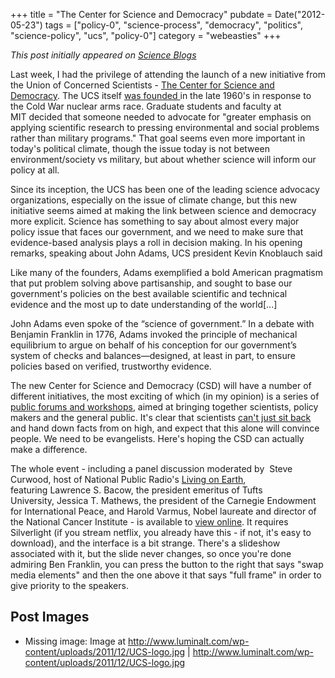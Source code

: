 +++
title = "The Center for Science and Democracy"
pubdate = Date("2012-05-23")
tags = ["policy-0", "science-process", "democracy", "politics", "science-policy", "ucs", "policy-0"]
category = "webeasties"
+++

_This post initially appeared on [Science Blogs](http://scienceblogs.com/webeasties)_

Last week, I had the privilege of attending the launch of a new initiative from the Union of Concerned Scientists - [The Center for Science and Democracy](http://www.ucsusa.org/center-for-science-and-democracy/). The UCS itself [was founded ](http://www.ucsusa.org/about/)in the late 1960's in response to the Cold War nuclear arms race. Graduate students and faculty at MIT decided that someone needed to advocate for "greater emphasis on applying scientific research to pressing environmental and social problems rather than military programs." That goal seems even more important in today's political climate, though the issue today is not between environment/society vs military, but about whether science will inform our policy at all.

Since its inception, the UCS has been one of the leading science advocacy organizations, especially on the issue of climate change, but this new initiative seems aimed at making the link between science and democracy more explicit. Science has something to say about almost every major policy issue that faces our government, and we need to make sure that evidence-based analysis plays a roll in decision making. In his opening remarks, speaking about John Adams, UCS president Kevin Knoblauch said

Like many of the founders, Adams exemplified a bold American pragmatism that put problem solving above partisanship, and sought to base our government's policies on the best available scientific and technical evidence and the most up to date understanding of the world[...]

John Adams even spoke of the “science of government.” In a debate with Benjamin Franklin in 1776, Adams invoked the principle of mechanical equilibrium to argue on behalf of his conception for our government’s system of checks and balances—designed, at least in part, to ensure policies based on verified, trustworthy evidence.

The new Center for Science and Democracy (CSD) will have a number of different initiatives, the most exciting of which (in my opinion) is a series of [public forums and workshops](http://www.ucsusa.org/center-for-science-and-democracy/branscomb-science-and-democracy-forums.html), aimed at bringing together scientists, policy makers and the general public. It's clear that scientists [can't just sit back](http://www.biolbull.org/content/222/2/85.full) and hand down facts from on high, and expect that this alone will convince people. We need to be evangelists. Here's hoping the CSD can actually make a difference.

The whole event - including a panel discussion moderated by  Steve Curwood, host of National Public Radio's [Living on Earth](http://www.loe.org/), featuring Lawrence S. Bacow, the president emeritus of Tufts University, Jessica T. Mathews, the president of the Carnegie Endowment for International Peace, and Harold Varmus, Nobel laureate and director of the National Cancer Institute - is available to [view online](http://swankav.mediasite.com/mediasite/Play/fd4aa11129b84157a2903a9d22c4bf831d). It requires Silverlight (if you stream netflix, you already have this - if not, it's easy to download), and the interface is a bit strange. There's a slideshow associated with it, but the slide never changes, so once you're done admiring Ben Franklin, you can press the button to the right that says "swap media elements" and then the one above it that says "full frame" in order to give priority to the speakers.
 

      
  

 ## Post Images

- Missing image: Image at http://www.luminalt.com/wp-content/uploads/2011/12/UCS-logo.jpg | http://www.luminalt.com/wp-content/uploads/2011/12/UCS-logo.jpg

